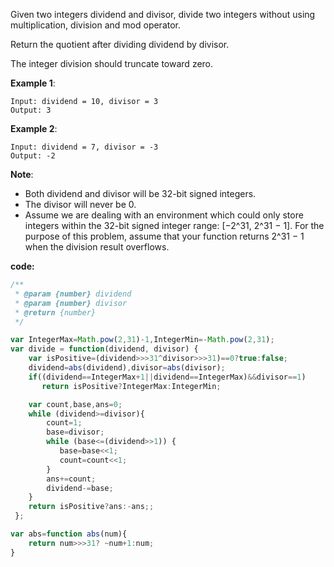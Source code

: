 ﻿Given two integers dividend and divisor, divide two integers without using multiplication, division and mod operator.

Return the quotient after dividing dividend by divisor.

The integer division should truncate toward zero.

**Example 1**:
```
Input: dividend = 10, divisor = 3
Output: 3
```

**Example 2**:
```
Input: dividend = 7, divisor = -3
Output: -2
```

**Note**:

- Both dividend and divisor will be 32-bit signed integers.
- The divisor will never be 0.
- Assume we are dealing with an environment which could only store integers within the 32-bit signed integer range: [−2^31,  2^31 − 1]. For the purpose of this problem, assume that your function returns 2^31 − 1 when the division result overflows.


**code:**

```js
/**
 * @param {number} dividend
 * @param {number} divisor
 * @return {number}
 */

var IntegerMax=Math.pow(2,31)-1,IntegerMin=-Math.pow(2,31);
var divide = function(dividend, divisor) {
    var isPositive=(dividend>>>31^divisor>>>31)==0?true:false;
    dividend=abs(dividend),divisor=abs(divisor);
    if((dividend==IntegerMax+1||dividend==IntegerMax)&&divisor==1)
       return isPositive?IntegerMax:IntegerMin;

    var count,base,ans=0;
    while (dividend>=divisor){
        count=1;
        base=divisor;
        while (base<=(dividend>>1)) {
           base=base<<1;
           count=count<<1; 
        }
        ans+=count;
        dividend-=base;
    }
    return isPositive?ans:-ans;;
 };

var abs=function abs(num){
    return num>>>31? ~num+1:num;
}
```